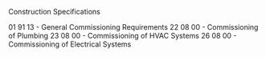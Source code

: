 Construction Specifications

01 91 13 - General Commissioning Requirements
22 08 00 - Commissioning of Plumbing
23 08 00 - Commissioning of HVAC Systems
26 08 00 - Commissioning of Electrical Systems
